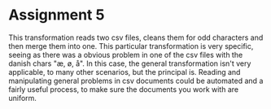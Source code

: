 # Assignment 5

This transformation reads two csv files, cleans them for odd characters and then merge them into one.
This particular transformation is very specific, seeing as there was a obvious problem in one of the csv files with the danish chars "æ, ø, å".
In this case, the general transformation isn't very applicable, to many other scenarios, but the principal is.
Reading and manipulating general problems in csv documents could be automated and a fairly useful process, to make sure the documents you work with are uniform.
